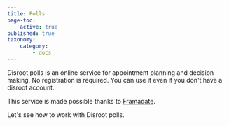 ```yaml
---
title: Polls
page-toc:
    active: true
published: true
taxonomy:
    category:
        - docs
---
```


Disroot polls is an online service for appointment planning and decision making.
No registration is required. You can use it even if you don't have a disroot account.

This service is made possible thanks to [Framadate](https://framadate.org/).

Let's see how to work with Disroot polls.
